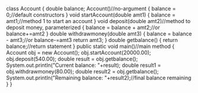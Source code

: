 class Account 
{
    double balance;
    Account()//no-argument 
    {
        balance = 0;//default constructors
    }
    void startAccount(double amt1)
    {
        balance = amt1;//method 1 to start an account
    }
    void deposit(double amt2)//method to deposit money, parameterized
    {
        balance = balance + amt2;//or balance+=amt2
    }
    double withdrawmoney(double amt3)
    {
        balance = balance - amt3;//or balance-=amt3
        return amt3;
    }
    double getbalance()
    {
        return balance;//return statement
    }
    public static void main()//main method
    {
        Account obj = new Account();
        obj.startAccount(20000.00);
        obj.deposit(540.00);
        double result = obj.getbalance();
        System.out.println("Current balance: "+result);
        double result1 = obj.withdrawmoney(80.00);
        double result2 = obj.getbalance();
        System.out.println("Remaining balance: "+result2);//final balance remaining
    }
}
